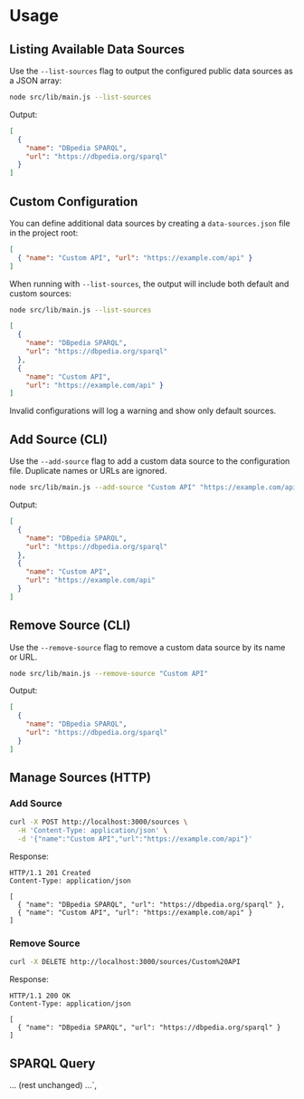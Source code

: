 # Usage

## Listing Available Data Sources

Use the `--list-sources` flag to output the configured public data sources as a JSON array:

```bash
node src/lib/main.js --list-sources
```

Output:

```json
[
  {
    "name": "DBpedia SPARQL",
    "url": "https://dbpedia.org/sparql"
  }
]
```

## Custom Configuration

You can define additional data sources by creating a `data-sources.json` file in the project root:

```json
[
  { "name": "Custom API", "url": "https://example.com/api" }
]
```

When running with `--list-sources`, the output will include both default and custom sources:

```bash
node src/lib/main.js --list-sources
```

```json
[
  {
    "name": "DBpedia SPARQL",
    "url": "https://dbpedia.org/sparql"
  },
  {
    "name": "Custom API",
    "url": "https://example.com/api" }
]
```

Invalid configurations will log a warning and show only default sources.

## Add Source (CLI)

Use the `--add-source` flag to add a custom data source to the configuration file. Duplicate names or URLs are ignored.

```bash
node src/lib/main.js --add-source "Custom API" "https://example.com/api"
```

Output:

```json
[
  {
    "name": "DBpedia SPARQL",
    "url": "https://dbpedia.org/sparql"
  },
  {
    "name": "Custom API",
    "url": "https://example.com/api"
  }
]
```

## Remove Source (CLI)

Use the `--remove-source` flag to remove a custom data source by its name or URL.

```bash
node src/lib/main.js --remove-source "Custom API"
```

Output:

```json
[
  {
    "name": "DBpedia SPARQL",
    "url": "https://dbpedia.org/sparql"
  }
]
```

## Manage Sources (HTTP)

### Add Source

```bash
curl -X POST http://localhost:3000/sources \
  -H 'Content-Type: application/json' \
  -d '{"name":"Custom API","url":"https://example.com/api"}'
```

Response:

```http
HTTP/1.1 201 Created
Content-Type: application/json

[
  { "name": "DBpedia SPARQL", "url": "https://dbpedia.org/sparql" },
  { "name": "Custom API", "url": "https://example.com/api" }
]
```

### Remove Source

```bash
curl -X DELETE http://localhost:3000/sources/Custom%20API
```

Response:

```http
HTTP/1.1 200 OK
Content-Type: application/json

[
  { "name": "DBpedia SPARQL", "url": "https://dbpedia.org/sparql" }
]
```

## SPARQL Query

... (rest unchanged) ...`,